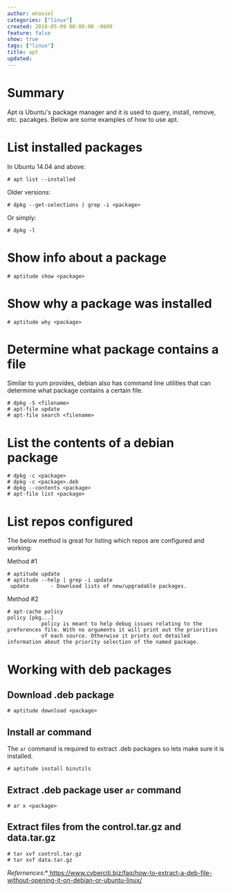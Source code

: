 ```yaml
---
author: mhassel
categories: ["linux"]
created: 2018-05-09 00:00:00 -0600
feature: false
show: true
tags: ["linux"]
title: apt
updated:
---
```

#  Summary

Apt is Ubuntu's package manager and it is used to query, install, remove, etc. pacakges. Below are some examples of
how to use apt.

#  List installed packages

In Ubuntu 14.04 and above:

```shell
# apt list --installed
```


Older versions:

```shell
# dpkg --get-selections | grep -i <package>
```

Or simply:

```shell
# dpkg -l
```

#  Show info about a package

```shell
# aptitude show <package>
```

#  Show why a package was installed

```shell
# aptitude why <package>
```

#  Determine what package contains a file

Similar to yum provides, debian also has command line utilities that can determine what package contains a certain file.

```shell
# dpkg -S <filename>
# apt-file update
# apt-file search <filename>
```

#  List the contents of a debian package

```shell
# dpkg -c <package>
# dpkg -c <package>.deb
# dpkg --contents <package>
# apt-file list <package>
```

#  List repos configured

The below method is great for listing which repos are configured and working:

Method #1

```shell
# aptitude update
# aptitude --help | grep -i update
 update       - Download lists of new/upgradable packages.
```

Method #2

```shell
# apt-cache policy
policy [pkg...]
           policy is meant to help debug issues relating to the preferences file. With no arguments it will print out the priorities
           of each source. Otherwise it prints out detailed information about the priority selection of the named package.
```

#  Working with deb packages

##  Download .deb package

```shell
# aptitude download <package>
```

##  Install ar command

The `ar` command is required to extract .deb packages so lets make sure it is
installed.

```shell
# aptitude install binutils
```

##  Extract .deb package user `ar` command

```shell
# ar x <package>
```

##  Extract files from the control.tar.gz and data.tar.gz

```shell
# tar xvf control.tar.gz
# tar xvf data.tar.gz
```

_Refernences_:*[ https://www.cyberciti.biz/faq/how-to-extract-a-deb-file-without-opening-it-on-debian-or-ubuntu-linux/ ](https://www.cyberciti.biz/faq/how-to-extract-a-deb-file-without-opening-it-on-debian-or-ubuntu-linux/)

